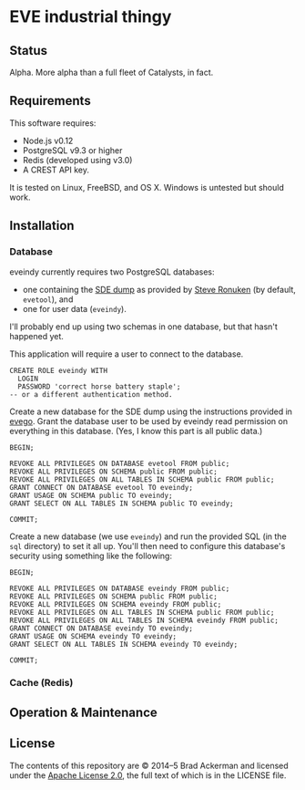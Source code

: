 # EVE industrial thingy

## Status

Alpha. More alpha than a full fleet of Catalysts, in fact.

## Requirements

This software requires:
* Node.js v0.12
* PostgreSQL v9.3 or higher
* Redis (developed using v3.0)
* A CREST API key.

It is tested on Linux, FreeBSD, and OS X. Windows is untested but should work.

## Installation

### Database

eveindy currently requires two PostgreSQL databases:

- one containing the [SDE dump][dump] as provided by [Steve Ronuken][steve]
(by default, `evetool`), and
- one for user data (`eveindy`).

I'll probably end up using two schemas in one database, but that hasn't happened yet.

[dump]: https://www.fuzzwork.co.uk/dump/
[steve]: https://www.fuzzwork.co.uk/

This application will require a user to connect to the database.

```
CREATE ROLE eveindy WITH
  LOGIN
  PASSWORD 'correct horse battery staple';
-- or a different authentication method.
```

Create a new database for the SDE dump using the instructions provided in
[evego][evego]. Grant the database user to be used by eveindy read permission
on everything in this database. (Yes, I know this part is all public data.)

[evego]: https://github.com/backerman/evego

```
BEGIN;

REVOKE ALL PRIVILEGES ON DATABASE evetool FROM public;
REVOKE ALL PRIVILEGES ON SCHEMA public FROM public;
REVOKE ALL PRIVILEGES ON ALL TABLES IN SCHEMA public FROM public;
GRANT CONNECT ON DATABASE evetool TO eveindy;
GRANT USAGE ON SCHEMA public TO eveindy;
GRANT SELECT ON ALL TABLES IN SCHEMA public TO eveindy;

COMMIT;
```

Create a new database (we use `eveindy`) and run the provided SQL (in the `sql`
directory) to set it all up. You'll then need to configure this database's
security using something like the following:

```
BEGIN;

REVOKE ALL PRIVILEGES ON DATABASE eveindy FROM public;
REVOKE ALL PRIVILEGES ON SCHEMA public FROM public;
REVOKE ALL PRIVILEGES ON SCHEMA eveindy FROM public;
REVOKE ALL PRIVILEGES ON ALL TABLES IN SCHEMA public FROM public;
REVOKE ALL PRIVILEGES ON ALL TABLES IN SCHEMA eveindy FROM public;
GRANT CONNECT ON DATABASE eveindy TO eveindy;
GRANT USAGE ON SCHEMA eveindy TO eveindy;
GRANT SELECT ON ALL TABLES IN SCHEMA eveindy TO eveindy;

COMMIT;
```

### Cache (Redis)

## Operation & Maintenance

## License

The contents of this repository are © 2014–5 Brad Ackerman and licensed under
the [Apache License 2.0][apache], the full text of which is in the LICENSE file.

[apache]: http://www.apache.org/licenses/LICENSE-2.0
